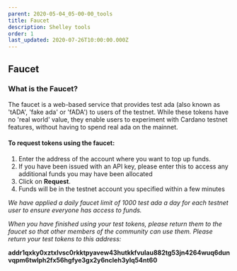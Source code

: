```yaml
---
parent: 2020-05-04_05-00-00_tools
title: Faucet
description: Shelley tools
order: 1
last_updated: 2020-07-26T10:00:00.000Z
---
```

## Faucet

### What is the Faucet?

The faucet is a web-based service that provides test ada (also known as 'tADA', 'fake ada' or 'fADA') to users of the testnet. While these tokens have no 'real world' value, they enable users to experiment with Cardano testnet features, without having to spend real ada on the mainnet.
                
#### To request tokens using the faucet:

1. Enter the address of the account where you want to top up funds.
1. If you have been issued with an API key, please enter this to access any additional funds you may have been allocated
1. Click on **Request**.
1. Funds will be in the testnet account you specified within a few minutes

*We have applied a daily faucet limit of 1000 test ada a day for each testnet user to ensure everyone has access to funds.*

<!-- include components/ShelleyHaskellFaucet -->

_When you have finished using your test tokens, please return them to the faucet so that other members of the community can use them. Please return your test tokens to this address:_

__addr1qxky0xztxlvsc0rkktpyavew43hutkkfvulau882tg53jn4264wuq6dunvqpm6twlph2fx56hgfye3gx2y6ncleh3ylq54nt60__
